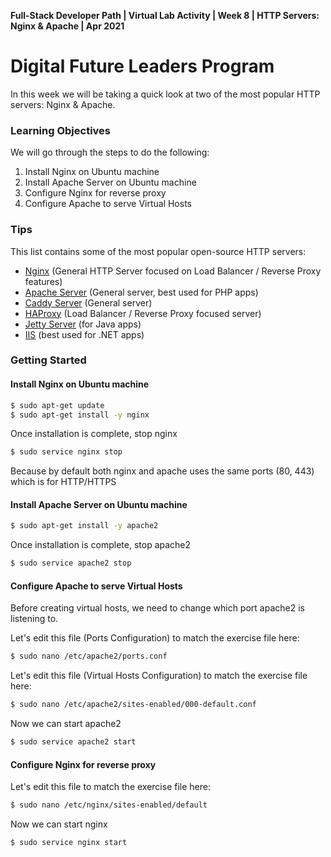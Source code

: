 **Full-Stack Developer Path | Virtual Lab Activity | Week 8 | HTTP Servers: Nginx & Apache | Apr 2021**

# Digital Future Leaders Program

In this week we will be taking a quick look at two of the most popular HTTP servers: Nginx & Apache.

### Learning Objectives

We will go through the steps to do the following:
1. Install Nginx on Ubuntu machine
2. Install Apache Server on Ubuntu machine
3. Configure Nginx for reverse proxy
4. Configure Apache to serve Virtual Hosts

### Tips

This list contains some of the most popular open-source HTTP servers:
- [Nginx](https://www.nginx.com/) (General HTTP Server focused on Load Balancer / Reverse Proxy features)
- [Apache Server](https://httpd.apache.org/) (General server, best used for PHP apps)
- [Caddy Server](https://caddyserver.com/) (General server)
- [HAProxy](http://www.haproxy.org/) (Load Balancer / Reverse Proxy focused server)
- [Jetty Server](https://www.eclipse.org/jetty/) (for Java apps)
- [IIS](https://www.iis.net/) (best used for .NET apps)

### Getting Started

#### Install Nginx on Ubuntu machine
```bash
$ sudo apt-get update
$ sudo apt-get install -y nginx
```

Once installation is complete, stop nginx
```bash
$ sudo service nginx stop
```

Because by default both nginx and apache uses the same ports (80, 443) which is for HTTP/HTTPS

#### Install Apache Server on Ubuntu machine
```bash
$ sudo apt-get install -y apache2
```

Once installation is complete, stop apache2
```bash
$ sudo service apache2 stop
```

#### Configure Apache to serve Virtual Hosts

Before creating virtual hosts, we need to change which port apache2 is listening to.

Let's edit this file (Ports Configuration) to match the exercise file here:
```bash
$ sudo nano /etc/apache2/ports.conf
```

Let's edit this file (Virtual Hosts Configuration) to match the exercise file here:
```bash
$ sudo nano /etc/apache2/sites-enabled/000-default.conf
```

Now we can start apache2
```bash
$ sudo service apache2 start
```

#### Configure Nginx for reverse proxy

Let's edit this file to match the exercise file here:
```bash
$ sudo nano /etc/nginx/sites-enabled/default
```

Now we can start nginx
```bash
$ sudo service nginx start
```